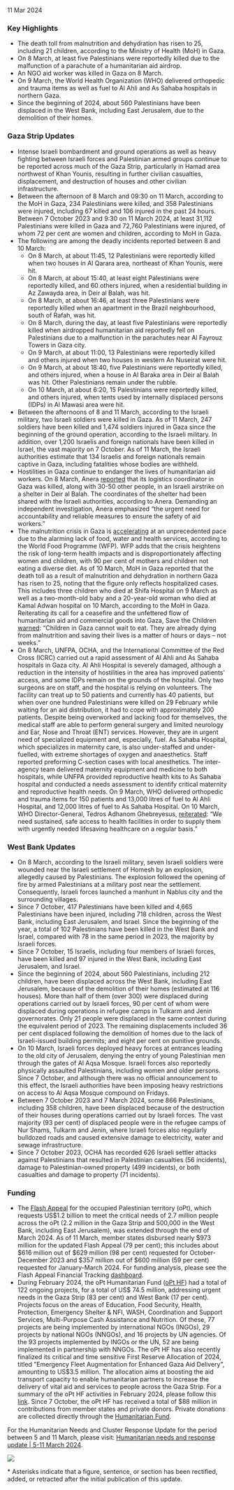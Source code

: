 11 Mar 2024 

### Key Highlights

* The death toll from malnutrition and dehydration has risen to 25, including 21 children, according to the Ministry of Health (MoH) in Gaza.
* On 8 March, at least five Palestinians were reportedly killed due to the malfunction of a parachute of a humanitarian aid airdrop.
* An NGO aid worker was killed in Gaza on 8 March.
* On 9 March, the World Health Organization (WHO) delivered orthopedic and trauma items as well as fuel to Al Ahli and As Sahaba hospitals in northern Gaza.
* Since the beginning of 2024, about 560 Palestinians have been displaced in the West Bank, including East Jerusalem, due to the demolition of their homes.

### Gaza Strip Updates

* Intense Israeli bombardment and ground operations as well as heavy fighting between Israeli forces and Palestinian armed groups continue to be reported across much of the Gaza Strip, particularly in Hamad area northwest of Khan Younis, resulting in further civilian casualties, displacement, and destruction of houses and other civilian infrastructure.
* Between the afternoon of 8 March and 09:30 on 11 March, according to the MoH in Gaza, 234 Palestinians were killed, and 358 Palestinians were injured, including 67 killed and 106 injured in the past 24 hours. Between 7 October 2023 and 9:30 on 11 March 2024, at least 31,112 Palestinians were killed in Gaza and 72,760 Palestinians were injured, of whom 72 per cent are women and children, according to MoH in Gaza.
* The following are among the deadly incidents reported between 8 and 10 March:  
   * On 8 March, at about 11:45, 12 Palestinians were reportedly killed when two houses in Al Qarara area, northeast of Khan Younis, were hit.  
   * On 8 March, at about 15:40, at least eight Palestinians were reportedly killed, and 60 others injured, when a residential building in Az Zawayda area, in Deir al Balah, was hit.  
   * On 8 March, at about 16:46, at least three Palestinians were reportedly killed when an apartment in the Brazil neighbourhood, south of Rafah, was hit.  
   * On 8 March, during the day, at least five Palestinians were reportedly killed when airdropped humanitarian aid reportedly fell on Palestinians due to a malfunction in the parachutes near Al Fayrouz Towers in Gaza city.  
   * On 9 March, at about 11:00, 13 Palestinians were reportedly killed and others injured when two houses in western An Nuseirat were hit.  
   * On 9 March, at about 18:40, five Palestinians were reportedly killed, and others injured, when a house in Al Baraka area in Deir al Balah was hit. Other Palestinians remain under the rubble.  
   * On 10 March, at about 6:20, 15 Palestinians were reportedly killed, and others injured, when tents used by internally displaced persons (IDPs) in Al Mawasi area were hit.
* Between the afternoons of 8 and 11 March, according to the Israeli military, two Israeli soldiers were killed in Gaza. As of 11 March, 247 soldiers have been killed and 1,474 soldiers injured in Gaza since the beginning of the ground operation, according to the Israeli military. In addition, over 1,200 Israelis and foreign nationals have been killed in Israel, the vast majority on 7 October. As of 11 March, the Israeli authorities estimate that 134 Israelis and foreign nationals remain captive in Gaza, including fatalities whose bodies are withheld.
* Hostilities in Gaza continue to endanger the lives of humanitarian aid workers. On 8 March, Anera [reported](https://www.anera.org/press/us-ngo-worker-killed-in-israeli-airstrike/) that its logistics coordinator in Gaza was killed, along with 30-50 other people, in an Israeli airstrike on a shelter in Deir al Balah. The coordinates of the shelter had been shared with the Israeli authorities, according to Anera. Demanding an independent investigation, Anera emphasized “the urgent need for accountability and reliable measures to ensure the safety of aid workers.”
* The malnutrition crisis in Gaza is [accelerating](https://x.com/WFP/status/1766826678687318309?s=20) at an unprecedented pace due to the alarming lack of food, water and health services, according to the World Food Programme (WFP). WFP adds that the crisis heightens the risk of long-term health impacts and is disproportionately affecting women and children, with 90 per cent of mothers and children not eating a diverse diet. As of 10 March, MoH in Gaza reported that the death toll as a result of malnutrition and dehydration in northern Gaza has risen to 25, noting that the figure only reflects hospitalized cases. This includes three children who died at Shifa Hospital on 9 March as well as a two-month-old baby and a 20-year-old woman who died at Kamal Adwan hospital on 10 March, according to the MoH in Gaza. Reiterating its call for a ceasefire and the unfettered flow of humanitarian aid and commercial goods into Gaza, Save the Children [warned](https://reliefweb.int/report/occupied-palestinian-territory/alternative-aid-delivery-gaza-children-do-not-have-time-wait-save-children?utm%5Fsource=rw-subscriptions&utm%5Fmedium=email&utm%5Fcampaign=country%5Fupdates%5F180): “Children in Gaza cannot wait to eat. They are already dying from malnutrition and saving their lives is a matter of hours or days – not weeks.”
* On 8 March, UNFPA, OCHA, and the International Committee of the Red Cross (ICRC) carried out a rapid assessment of Al Ahli and As Sahaba hospitals in Gaza city. Al Ahli Hospital is severely damaged, although a reduction in the intensity of hostilities in the area has improved patients’ access, and some IDPs remain on the grounds of the hospital. Only two surgeons are on staff, and the hospital is relying on volunteers. The facility can treat up to 50 patients and currently has 40 patients, but when over one hundred Palestinians were killed on 29 February while waiting for an aid distribution, it had to cope with approximately 200 patients. Despite being overworked and lacking food for themselves, the medical staff are able to perform general surgery and limited neurology and Ear, Nose and Throat (ENT) services. However, they are in urgent need of specialized equipment and, especially, fuel. As Sahaba Hospital, which specializes in maternity care, is also under-staffed and under-fuelled, with extreme shortages of oxygen and anaesthetics. Staff reported preforming C-section cases with local anesthetics. The inter-agency team delivered maternity equipment and medicine to both hospitals, while UNFPA provided reproductive health kits to As Sahaba hospital and conducted a needs assessment to identify critical maternity and reproductive health needs. On 9 March, WHO delivered orthopedic and trauma items for 150 patients and 13,000 litres of fuel to Al Ahli Hospital, and 12,000 litres of fuel to As Sahaba Hospital. On 10 March, WHO Director-General, Tedros Adhanom Ghebreyesus, [reiterated](https://twitter.com/DrTedros/status/1766757145612099737): “We need sustained, safe access to health facilities in order to supply them with urgently needed lifesaving healthcare on a regular basis.”

### West Bank Updates

* On 8 March, according to the Israeli military, seven Israeli soldiers were wounded near the Israeli settlement of Homesh by an explosion, allegedly caused by Palestinians. The explosion followed the opening of fire by armed Palestinians at a military post near the settlement. Consequently, Israeli forces launched a manhunt in Nablus city and the surrounding villages.
* Since 7 October, 417 Palestinians have been killed and 4,665 Palestinians have been injured, including 718 children, across the West Bank, including East Jerusalem, and Israel. Since the beginning of the year, a total of 102 Palestinians have been killed in the West Bank and Israel, compared with 78 in the same period in 2023, the majority by Israeli forces.
* Since 7 October, 15 Israelis, including four members of Israeli forces, have been killed and 97 injured in the West Bank, including East Jerusalem, and Israel.
* Since the beginning of 2024, about 560 Palestinians, including 212 children, have been displaced across the West Bank, including East Jerusalem, because of the demolition of their homes (estimated at 116 houses). More than half of them (over 300) were displaced during operations carried out by Israeli forces, 90 per cent of whom were displaced during operations in refugee camps in Tulkarm and Jenin governorates. Only 21 people were displaced in the same context during the equivalent period of 2023\. The remaining displacements included 36 per cent displaced following the demolition of homes due to the lack of Israeli-issued building permits; and eight per cent on punitive grounds.
* On 10 March, Israeli forces deployed heavy forces at entrances leading to the old city of Jerusalem, denying the entry of young Palestinian men through the gates of Al Aqsa Mosque. Israeli forces also reportedly physically assaulted Palestinians, including women and older persons. Since 7 October, and although there was no official announcement to this effect, the Israeli authorities have been imposing heavy restrictions on access to Al Aqsa Mosque compound on Fridays.
* Between 7 October 2023 and 7 March 2024, some 866 Palestinians, including 358 children, have been displaced because of the destruction of their houses during operations carried out by Israeli forces. The vast majority (93 per cent) of displaced people were in the refugee camps of Nur Shams, Tulkarm and Jenin, where Israeli forces also regularly bulldozed roads and caused extensive damage to electricity, water and sewage infrastructure.
* Since 7 October 2023, OCHA has recorded 626 Israeli settler attacks against Palestinians that resulted in Palestinian casualties (56 incidents), damage to Palestinian-owned property (499 incidents), or both casualties and damage to property (71 incidents).

### Funding

* The [Flash Appeal](https://www.ochaopt.org/content/flash-appeal-2023-extension-through-march-2024) for the occupied Palestinian territory (oPt), which requests US$1.2 billion to meet the critical needs of 2.7 million people across the oPt (2.2 million in the Gaza Strip and 500,000 in the West Bank, including East Jerusalem), was extended through the end of March 2024\. As of 11 March, member states disbursed nearly $973 million for the updated Flash Appeal (79 per cent); this includes about $616 million out of $629 million (98 per cent) requested for October-December 2023 and $357 million out of $600 million (59 per cent) requested for January-March 2024\. For funding analysis, please see the Flash Appeal Financial Tracking [dashboard](https://app.powerbi.com/view?r=eyJrIjoiZDA2NmZiNDYtNDA1Ni00Nzg4LWFkNDItNDI3YmM3ZjMyYjA4IiwidCI6IjBmOWUzNWRiLTU0NGYtNGY2MC1iZGNjLTVlYTQxNmU2ZGM3MCIsImMiOjh9).
* During February 2024, the oPt Humanitarian Fund ([oPt HF](https://www.ochaopt.org/sites/default/files/opt%5Fhumanitarian%5Fpooled%5Ffund%5Fdashboard%5FJanuary%5F2024.pdf)) had a total of 122 ongoing projects, for a total of US$ 74.5 million, addressing urgent needs in the Gaza Strip (83 per cent) and West Bank (17 per cent). Projects focus on the areas of Education, Food Security, Health, Protection, Emergency Shelter & NFI, WASH, Coordination and Support Services, Multi-Purpose Cash Assistance and Nutrition. Of these, 77 projects are being implemented by international NGOs (INGOs), 29 projects by national NGOs (NNGOs), and 16 projects by UN agencies. Of the 93 projects implemented by INGOs or the UN, 52 are being implemented in partnership with NNGOs. The oPt HF has also recently finalized its critical and time sensitive First Reserve Allocation of 2024, titled "Emergency Fleet Augmentation for Enhanced Gaza Aid Delivery", amounting to US$3.5 million. The allocation aims at boosting the aid transport capacity to enable humanitarian partners to increase the delivery of vital aid and services to people across the Gaza Strip. For a summary of the oPt HF activities in February 2024, please follow this [link](https://www.ochaopt.org/page/opt-humanitarian-fund/monthy-update). Since 7 October, the oPt HF has received a total of $88 million in contributions from member states and private donors. Private donations are collected directly through the [Humanitarian Fund](https://crisisrelief.un.org/opt-crisis).

For the Humanitarian Needs and Cluster Response Update for the period between 5 and 11 March, please visit: [Humanitarian needs and response update | 5-11 March 2024](https://www.ochaopt.org/content/humanitarian-needs-and-response-update-5-11-march-2024).

[ ![](/sites/default/files/styles/phone_x1_767_/public/flash-update-no3_oct_escalation-2023-opt_map1.jpg?itok=XuQheK4l)](/sites/default/files/flash-update-no3%5Foct%5Fescalation-2023-opt%5Fmap1.jpg) 

\* Asterisks indicate that a figure, sentence, or section has been rectified, added, or retracted after the initial publication of this update.